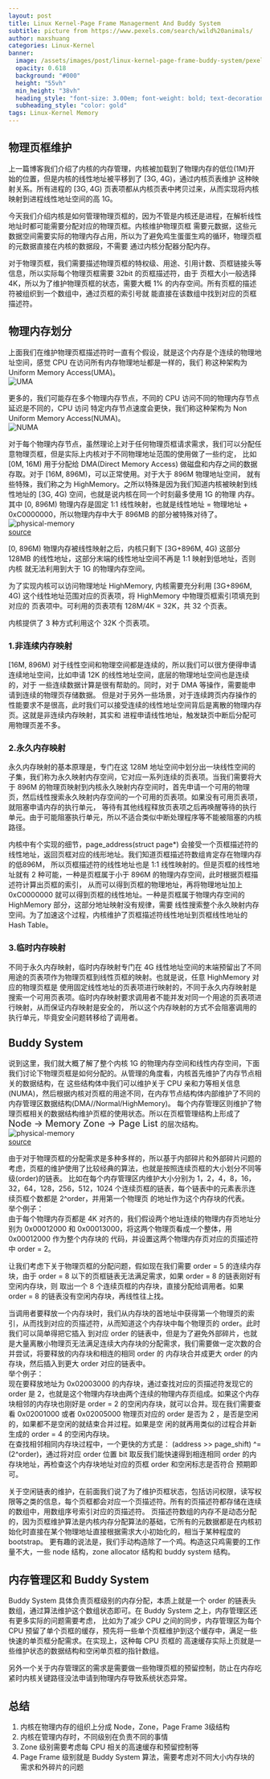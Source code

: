 ```yaml
---
layout: post
title: Linux Kernel-Page Frame Managerment And Buddy System
subtitle: picture from https://www.pexels.com/search/wild%20animals/ 
author: maxshuang
categories: Linux-Kernel
banner:
  image: /assets/images/post/linux-kernel-page-frame-buddy-system/pexels-quang-nguyen-vinh-3355480.jpg
  opacity: 0.618
  background: "#000"
  height: "55vh"
  min_height: "38vh"
  heading_style: "font-size: 3.00em; font-weight: bold; text-decoration: underline"
  subheading_style: "color: gold"
tags: Linux-Kernel Memory
---
```


## 物理页框维护

上一篇博客我们介绍了内核的内存管理，内核被加载到了物理内存的低位(1M)开始的位置，但是内核的线性地址被平移到了 [3G, 4G)，通过内核页表维护
这种映射关系。所有进程的 [3G, 4G) 页表项都从内核页表中拷贝过来，从而实现将内核映射到进程线性地址空间的高 1G。

今天我们介绍内核是如何管理物理页框的，因为不管是内核还是进程，在解析线性地址时都可能需要分配对应的物理页框。内核维护物理页框
需要元数据，这些元数据空间需要实际的物理内存占用，所以为了避免鸡生蛋蛋生鸡的循环，物理页框的元数据直接在内核的数据段，不需要
通过内核分配器分配内存。

对于物理页框，我们需要描述物理页框的特权级、用途、引用计数、页框链接头等信息，所以实际每个物理页框需要 32bit 的页框描述符，由于
页框大小一般选择 4K，所以为了维护物理页框的状态，需要大概 1% 的内存空间。所有页框的描述符被组织到一个数组中，通过页框的索引号就
能直接在该数组中找到对应的页框描述符。

## 物理内存划分
上面我们在维护物理页框描述符时一直有个假设，就是这个内存是个连续的物理地址空间，感觉 CPU 在访问所有内存物理地址都是一样的，我们
称这种架构为 Uniform Memory Access(UMA)。  
![UMA](/assets/images/post/linux-kernel-page-frame-buddy-system/uma.jpeg)

更多的，我们可能存在多个物理内存节点，不同的 CPU 访问不同的物理内存节点延迟是不同的，CPU 访问
特定内存节点速度会更快，我们称这种架构为 Non Uniform Memory Access(NUMA)。  
![NUMA](/assets/images/post/linux-kernel-page-frame-buddy-system/numa2.png)


对于每个物理内存节点，虽然理论上对于任何物理页框请求需求，我们可以分配任意物理页框，但是实际上内核对于不同物理地址范围的使用做了一些约定，
比如 [0M, 16M) 用于分配给 DMA(Direct Memory Access) 做磁盘和内存之间的数据存取。对于 [16M, 896M)，可以正常使用。对于大于 896M 物理地址空间，
就有些特殊，我们称之为 HighMemory。之所以特殊是因为我们知道内核被映射到线性地址的 [3G, 4G) 空间，也就是说内核在同一个时刻最多使用 1G 的物理
内存。其中 [0, 896M) 物理内存是固定 1:1 线性映射，也就是线性地址 = 物理地址 + 0xC0000000，所以物理内存中大于 896MB 的部分被特殊对待了。  
![physical-memory](/assets/images/post/linux-kernel-page-frame-buddy-system/physical-memory-division.png)  
[source](https://excalidraw.com/#json=wsWmRI9l2DHYGDRWZCEap,jru8FUwPHCDWIO-3oY2Utw)


[0, 896M) 物理内存被线性映射之后，内核只剩下 [3G+896M, 4G) 这部分 128MB 的线性地址，这部分末端的线性地址空间不再是 1:1 映射到低地址，否则内核
就无法利用到大于 1G 的物理内存空间。

为了实现内核可以访问物理地址 HighMemory, 内核需要充分利用 [3G+896M, 4G) 这个线性地址范围对应的页表项，将 HighMemory 中物理页框索引项填充到对应的
页表项中。可利用的页表项有 128M/4K = 32K，共 32 个页表。

内核提供了 3 种方式利用这个 32K 个页表项。

### 1.非连续内存映射
[16M, 896M) 对于线性空间和物理空间都是连续的，所以我们可以很方便得申请连续地址空间，比如申请 12K 的线性地址空间，底层的物理地址空间也是连续的，对于
一些连续数据计算是很有帮助的。同时，对于 DMA 等操作，需要能申请到连续的物理页存储数据。
但是对于另外一些场景，对于连续跨页内存操作的性能要求不是很高，此时我们可以接受连续的线性地址空间背后是离散的物理内存页。这就是非连续内存映射，其实和
进程申请线性地址，触发缺页中断后分配可用物理页差不多。

### 2.永久内存映射
永久内存映射的基本原理是，专门在这 128M 地址空间中划分出一块线性空间的子集，我们称为永久映射内存空间，它对应一系列连续的页表项。当我们需要将大于 896M 
的物理页映射到内核永久映射内存空间时，首先申请一个可用的物理页，然后线性搜索永久映射内存空间的一个可用的页表项。如果没有可用页表项，就阻塞申请内存的执行单元，
等待有其他线程释放页表项之后再唤醒等待的执行单元。由于可能阻塞执行单元，所以不适合类似中断处理程序等不能被阻塞的内核路径。

内核中有个实现的细节，page_address(struct page\*) 会接受一个页框描述符的线性地址，返回页框对应的线形地址。我们知道页框描述符数组肯定存在物理内存的低896M，
所以页框描述符的线性地址也是 1:1 线性映射的。但是页框的线性地址就有 2 种可能，一种是页框属于小于 896M 的物理内存空间，此时根据页框描述符计算出页框的索引，
从而可以得到页框的物理地址，再将物理地址加上 0xC0000000 就可以得到页框的线性地址。一种是页框属于物理内存空间的 HighMemory 部分，这部分地址映射没有规律，需要
线性搜索整个永久映射内存空间。为了加速这个过程，内核维护了页框描述符线性地址到页框线性地址的 Hash Table。

### 3.临时内存映射
不同于永久内存映射，临时内存映射专门在 4G 线性地址空间的末端预留出了不同用途的页表项作为物理页框到线性页框的映射。也就是说，任意 HighMemory 对应的物理页框是
使用固定线性地址的页表项进行映射的，不同于永久内存映射是搜索一个可用页表项。临时内存映射要求调用者不能并发对同一个用途的页表项进行映射，从而保证内存映射是安全的，
所以这个内存映射的方式不会阻塞调用的执行单元，毕竟安全问题转移给了调用者。

## Buddy System
说到这里，我们就大概了解了整个内核 1G 的物理内存空间和线性内存空间，下面我们讨论下物理页框是如何分配的。从管理的角度看，内核首先维护了内存节点相关的数据结构，在
这些结构体中我们可以维护关于 CPU 亲和力等相关信息(NUMA)，然后根据内核对页框的用途不同，在内存节点结构体内部维护了不同的内存管理区数据结构(DMA//Normal/HighMemory)。
每个内存管理区则维护了物理页框相关的数据结构维护页框的使用状态。所以在页框管理结构上形成了 <font size=4> Node -> Memory Zone -> Page List </font> 的层次结构。  
![physical-memory](/assets/images/post/linux-kernel-page-frame-buddy-system/physical-memory-management.png)    
[source](https://excalidraw.com/#json=wmlzBR9ivJAWPgd3SzTTX,c_6hNNTuSfx6x0dSULEmFg)

由于对于物理页框的分配需求是多种多样的，所以基于内部碎片和外部碎片问题的考虑，页框的维护使用了比较经典的算法，也就是按照连续页框的大小划分不同等级(order)的链表。
比如在每个内存管理区内维护大小分别为 1，2，4，8，16，32，64，128，256，512，1024 个连续页框的链表，每个链表中的元素表示连续页框个数都是 2^order，并用第一个物理页
的地址作为这个内存块的代表。  
举个例子：  
由于每个物理内存页都是 4K 对齐的，我们假设两个地址连续的物理内存页地址分别为 0x00012000 和 0x00013000，将这两个物理页看成一个整体，用0x00012000 作为整个内存块的
代码，并设置这两个物理内存页对应的页描述符中 order = 2。

让我们考虑下关于物理页框的分配问题，假如现在我们需要 order = 5 的连续内存块，由于 order = 8 以下的页框链表无法满足需求，如果 order = 8 的链表刚好有空闲内存块，则
取出一个 8 个连续页框的内存块，直接分配给调用者。如果 order = 8 的链表没有空闲内存块，再线性往上找。

当调用者要释放一个内存块时，我们从内存块的首地址中获得第一个物理页的索引，从而找到对应的页描述符，从而知道这个内存块中每个物理页的 order。此时我们可以简单得把它插入
到对应 order 的链表中，但是为了避免外部碎片，也就是大量离散小物理页无法满足连续大内存块的分配需求，我们需要做一定次数的合并尝试，将要释放的内存块和相连的相同 order 的
内存块合并成更大 order 的内存块，然后插入到更大 order 对应的链表中。  
举个例子：  
现在要释放地址为 0x02003000 的内存块，通过查找对应的页描述符发现它的 order 是 2，也就是这个物理内存块由两个连续的物理内存页组成。如果这个内存块相邻的内存块也刚好是
order = 2 的空闲内存块，就可以合并。现在我们需要查看 0x02001000 或者 0x02005000 物理页对应的 order 是否为 2 ，是否是空闲的，如果都不是空闲的就结束合并过程。如果是空
闲的就再用类似的过程合并新生成的 order = 4 的空闲内存块。  
在查找相邻相同内存块过程中，一个更快的方式是：
(address >> page_shift) ^= (2^order)，通过将对应 order 位置 bit 取反我们能快速得到相连相同 order 的内存块地址，再检查这个内存块地址对应的页框 order 和空闲标志是否符合
预期即可。

关于空闲链表的维护，在前面我们说了为了维护页框状态，包括访问权限，读写权限等之类的信息，每个页框都会对应一个页描述符。所有的页描述符都存储在连续的数组中，用数组序号索引对应的页描述符。
页描述符数组的内存不是动态分配的，因为页框维护算法是内核内存分配算法的基础，它所有的元数据都是在内核初始化时直接在某个物理地址直接根据需求大小初始化的，相当于某种程度的 bootstrap。
更有趣的说法是，我们手动构造除了一个鸡。构造这只鸡需要的工作量不大，一些 node 结构，zone allocator 结构和 buddy system 结构。

## 内存管理区和 Buddy System
Buddy System 具体负责页框级别的内存分配，本质上就是一个 order 的链表头数组，通过算法维护这个数组状态即可。在 Buddy System 之上，内存管理区还有更多实际的问题需要考虑，
比如为了减少 CPU 之间的同步，内存管理区为每个 CPU 预留了单个页框的缓存，预先将一些单个页框维护到这个缓存中，满足一些快速的单页框分配需求。在实现上，这种每 CPU 页框的
高速缓存实际上页就是一些维护状态的数据结构和空闲单页框的指针数组。

另外一个关于内存管理区的需求是需要做一些物理页框的预留控制，防止在内存吃紧时内核关键路径没法申请到物理内存导致系统状态异常。

## 总结
1. 内核在物理内存的组织上分成 Node，Zone，Page Frame 3级结构
2. 内核在管理内存时，不同级别在负责不同的事情
3. Zone 级别需要考虑每 CPU 相关的高速缓存和预留控制等
4. Page Frame 级别就是 Buddy System 算法，需要考虑对不同大小内存块的需求和外碎片的问题